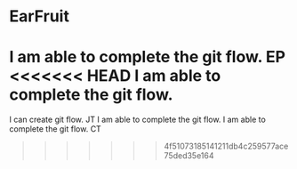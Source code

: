 # EarFruit
I am able to complete the git flow. EP
<<<<<<< HEAD
I am able to complete the git flow. 
=======
I can create git flow. JT
I am able to complete the git flow.
I am able to complete the git flow. CT

>>>>>>> 4f51073185141211db4c259577ace75ded35e164
